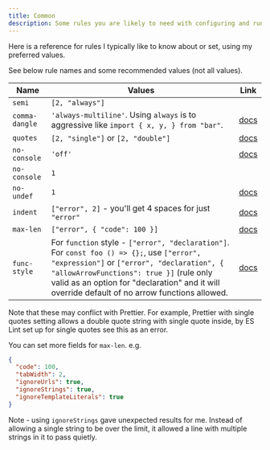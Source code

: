 ```yaml
---
title: Common
description: Some rules you are likely to need with configuring and running ESLint
---
```



Here is a reference for rules I typically like to know about or set, using my preferred values.

See below rule names and some recommended values (not all values).

| Name           | Values                                                                                                                                                                                                                                                                                 | Link                                               |
| -------------- | -------------------------------------------------------------------------------------------------------------------------------------------------------------------------------------------------------------------------------------------------------------------------------------- | -------------------------------------------------- |
| `semi`         | `[2, "always"]`                                                                                                                                                                                                                                                                        |                                                    |
| `comma-dangle` | `'always-multiline'`. Using `always` is to aggressive like `import { x, y, } from "bar"`.                                                                                                                                                                                              | [docs](https://eslint.org/docs/rules/comma-dangle) |
| `quotes`       | `[2, "single"]` or `[2, "double"]`                                                                                                                                                                                                                                                     | [docs](https://eslint.org/docs/rules/quotes)       |
| `no-console`   | `'off'`                                                                                                                                                                                                                                                                                | [docs](https://eslint.org/docs/rules/no-console)   |
| `no-console`   | `1`                                                                                                                                                                                                                                                                                    |                                                    |
| `no-undef`     | `1`                                                                                                                                                                                                                                                                                    | [docs](https://eslint.org/docs/rules/no-undef)     |
| `indent`       | `["error", 2]` - you'll get 4 spaces for just `"error"`                                                                                                                                                                                                                                | [docs](https://eslint.org/docs/rules/indent)       |
| `max-len`      | `["error", { "code": 100 }]`                                                                                                                                                                                                                                                           | [docs](https://eslint.org/docs/rules/max-len)      |
| `func-style`   | For `function` style - `["error", "declaration"]`. For `const foo () => {};`, use `["error", "expression"]` or `["error", "declaration", { "allowArrowFunctions": true }]` (rule only valid as an option for "declaration" and it will override default of no arrow functions allowed. | [docs](https://eslint.org/docs/rules/func-style)   |

Note that these may conflict with Prettier. For example, Prettier with single quotes setting allows a double quote string with single quote inside, by ES Lint set up for single quotes see this as an error.

You can set more fields for `max-len`. e.g.

```json
{
  "code": 100,
  "tabWidth": 2,
  "ignoreUrls": true,
  "ignoreStrings": true,
  "ignoreTemplateLiterals": true
}
```

Note - using `ignoreStrings` gave unexpected results for me. Instead of allowing a single string to be over the limit, it allowed a line with multiple strings in it to pass quietly.
